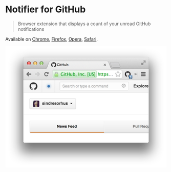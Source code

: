 # Notifier for GitHub

> Browser extension that displays a count of your unread GitHub notifications

Available on [Chrome](https://github.com/sindresorhus/notifier-for-github-chrome), [Firefox](https://github.com/sindresorhus/notifier-for-github-firefox), [Opera](https://github.com/sindresorhus/notifier-for-github-chrome), [Safari](https://github.com/sindresorhus/notifier-for-github-safari).

![](screenshot.png)
